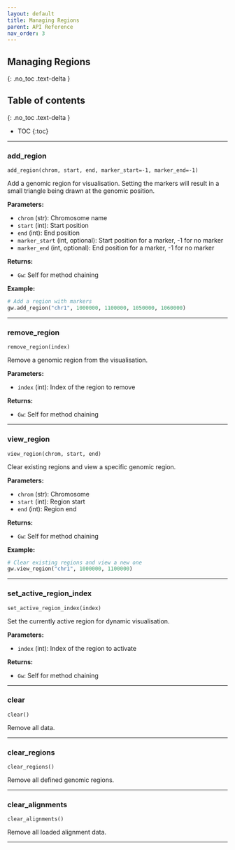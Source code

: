 ```yaml
---
layout: default
title: Managing Regions
parent: API Reference
nav_order: 3
---
```


## Managing Regions
{: .no_toc .text-delta }

## Table of contents
{: .no_toc .text-delta }

- TOC
{:toc}

---

### add_region
`add_region(chrom, start, end, marker_start=-1, marker_end=-1)`

Add a genomic region for visualisation. Setting the markers will result in a small triangle being drawn at
the genomic position.

**Parameters:**
- `chrom` (str): Chromosome name
- `start` (int): Start position
- `end` (int): End position
- `marker_start` (int, optional): Start position for a marker, -1 for no marker
- `marker_end` (int, optional): End position for a marker, -1 for no marker

**Returns:**
- `Gw`: Self for method chaining

**Example:**
```python
# Add a region with markers
gw.add_region("chr1", 1000000, 1100000, 1050000, 1060000)
```

---

### remove_region
`remove_region(index)`

Remove a genomic region from the visualisation.

**Parameters:**
- `index` (int): Index of the region to remove

**Returns:**
- `Gw`: Self for method chaining

---

### view_region
`view_region(chrom, start, end)`

Clear existing regions and view a specific genomic region.

**Parameters:**
- `chrom` (str): Chromosome
- `start` (int): Region start
- `end` (int): Region end

**Returns:**
- `Gw`: Self for method chaining

**Example:**
```python
# Clear existing regions and view a new one
gw.view_region("chr1", 1000000, 1100000)
```

---

### set_active_region_index
`set_active_region_index(index)`

Set the currently active region for dynamic visualisation.

**Parameters:**
- `index` (int): Index of the region to activate

**Returns:**
- `Gw`: Self for method chaining

---

### clear
`clear()`

Remove all data.

---

### clear_regions
`clear_regions()`

Remove all defined genomic regions.

---

### clear_alignments
`clear_alignments()`

Remove all loaded alignment data.

---
